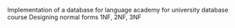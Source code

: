 Implementation of a database for language academy for university database course
Designing normal forms 1NF, 2NF, 3NF
